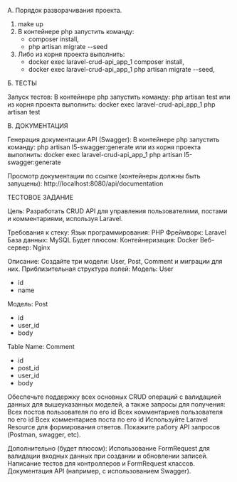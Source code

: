 А. Порядок разворачивания проекта.
1. make up
2. В контейнере php запустить команду:
   - composer install,
   - php artisan migrate --seed
3. Либо из корня проекта выполнить:
    - docker exec laravel-crud-api_app_1 composer install,
    - docker exec laravel-crud-api_app_1 php artisan migrate --seed,

Б. ТЕСТЫ

Запуск тестов:
В контейнере php запустить команду: php artisan test
или
из корня проекта выполнить: docker exec laravel-crud-api_app_1 php artisan test

В. ДОКУМЕНТАЦИЯ

Генерация документации API (Swagger):
В контейнере php запустить команду: php artisan l5-swagger:generate
или
из корня проекта выполнить: docker exec laravel-crud-api_app_1 php artisan l5-swagger:generate

Просмотр документации по ссылке (контейнеры должны быть запущены):
http://localhost:8080/api/documentation


ТЕСТОВОЕ ЗАДАНИЕ

Цель:
Разработать CRUD API для управления пользователями, постами и комментариями, используя Laravel.

Требования к стеку:
Язык программирования: PHP
Фреймворк: Laravel
База данных: MySQL
Будет плюсом:
Контейнеризация: Docker
Веб-сервер: Nginx

Описание:
Создайте три модели: User, Post, Comment и миграции для них. Приблизительная структура полей:
Модель: User
- id
- name

Модель: Post
- id
- user_id
- body

Table Name: Comment
- id
- post_id
- user_id
- body

Обеспечьте поддержку всех основных CRUD операций с валидацией данных для вышеуказанных моделей, а также запросы для получения:
Всех постов пользователя по его id
Всех комментариев пользователя по его id
Всех комментариев поста по его id
Используйте Laravel Resource для формирования ответов.
Покажите работу API запросов (Postman, swagger, etc).

Дополнительно (будет плюсом):
Использование FormRequest для валидации входных данных при создании и обновлении записей.
Написание тестов для контроллеров и FormRequest классов.
Документация API (например, с использованием Swagger).

